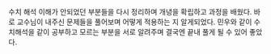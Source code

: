 수치 해석 이해가 안되었던 부분들을 다시 정리하며 개녕을 확립하고 과정을 배웠다.
바로 교수님이 내주신 문제들을 풀어보며 어떻게 적용하는 지 알게되었다.
민우와 같이 수치해석을 같이 공부하고 모르는 부분을 서로 알려주며 결국엔 끝내 풀게 될 수 있어 좋았다.
